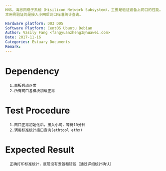 ```yaml
---
HNS，海思网络子系统（Hisilicon Network Subsystem），主要是验证设备上网口的性能。
本用例验证的是接入小网后网口标准统计查询。

Hardware platform: D03 D05  
Software Platform: CentOS Ubuntu Debian 
Author: Vasily Fang <fangyuanzheng3@huawei.com>  
Date: 2017-11-16
Categories: Estuary Documents  
Remark:
---
```


# Dependency
```
  1.单板启动正常
  2.所有网口各模块加载正常
```

# Test Procedure
```
  1.网口正常初始化后，接入小网，等待10分钟
  2.调用标准统计接口查询(ethtool ethx)
```

# Expected Result
```
  正确打印标准统计，底层没有丢包和错包（通过详细统计确认）
```
